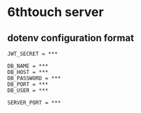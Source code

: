 # 6thtouch server

## dotenv configuration format

```env
JWT_SECRET = ***

DB_NAME = ***
DB_HOST = ***
DB_PASSWORD = ***
DB_PORT = ***
DB_USER = ***

SERVER_PORT = ***
```
